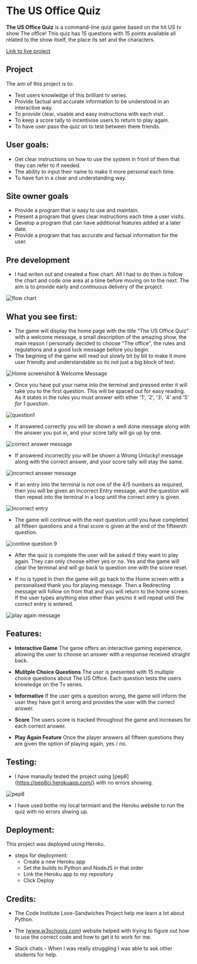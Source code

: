 # **The US Office Quiz**

**The US Office Quiz** is a command-line quiz game based on the hit US tv show The office! This quiz has 15 questions with 15 points available all related to the show itself, the place its set and the characters.

[Link to live project](https://the-us-office-quiz-bd87dc50aa4a.herokuapp.com/)

## Project

The aim of this project is to:

- Test users knowledge of this brilliant tv series.
- Provide factual and accurate information to be understood in an interactive way. 
- To provide clear, visable and easy instructions with each visit.
- To keep a score tally to incentivise users to return to play again.
- To have user pass the quiz on to test between there friends.

## User goals:

- Get clear instructions on how to use the system in front of them that they can refer to if needed.
- The ability to input their name to make it more personal each time.
- To have fun in a clear and understanding way.

## Site owner goals

- Provide a program that is easy to use and maintain.
- Present a program that gives clear instructions each time a user visits.
- Develop a program that can have additional features added at a later date.
- Provide a program that has accurate and factual information for the user.

## Pre development

- I had writen out and created a flow chart. All I had to do then is follow the chart and code one area at a time before moving on to the next. The aim is to provide early and continuous delivery of the project.

![flow chart](assets/flow_chart.png.jpeg)


## What you see first:

- The game will display the home page with the title "The US Office Quiz" with a welcome message, a small description of the amazing show,
the main reason I personally decided to choose "The office", the rules and regulations and a good luck message before you begin.
- The begining of the game will read out slowly bit by bit to make it more user friendly and understandable so its not just a big block of text.

![Home screenshot & Welcome Message](assets/home_page.png)

- Once you have put your name into the terminal and pressed enter it will take you to the first question. This will be spaced out for easy reading. As it states in the rules you must answer with ether '1', '2', '3', '4' and '5' *for 1 question*.

![question1](assets/question_1.png)

- If answered correctly you will be shown a well done message along with the answer you put in, and your score tally will go up by one.

![correct answer message](assets/correct_answer.png)

- If answered incorrectly you will be shown a Wrong Unlucky! message along with the correct answer, and your score tally will stay the same.

![incorrect answer message](assets/incorrect_answer.png)

- If an entry into the terminal is not one of the 4/5 numbers as required, then you will be given an Incorrect Entry message, and the question will then repeat into the terminal in a loop until the correct entry is given.

![Incorrect entry](assets/incorrect_entry.png)

-  The game will continue with the next question until you have completed all fifteen questions and a final score is given at the end of the fifteenth question.

![contine question 9](assets/question_9.png)

- After the quiz is complete the user will be asked if they want to play again. They can only choose either yes or no. Yes and the game will clear the terminal and will go back to question one with the score reset. 

- If no is typed in then the game will go back to the Home screen with a personalised thank you for playing message. Then a Redirecting message will follow on from that and you will return to the home screen. If the user types anything else other than yes/no it will repeat until the correct entry is entered.

![play again message](assets/play_again.png)

## Features:

- **Interactive Game** The game offers an interactive gaming experience, allowing the user to choose an answer with a response received straight back. 

- **Mulitple Choice Questions** The user is presented with 15 multiple choice questions about The US Office. Each question tests the users knowledge on the Tv series. 

- **Informative** If the user gets a question wrong, the game will inform the user they have got it wrong and provides the user with the correct answer. 

- **Score** The users score is tracked throughout the game and increases for each correct answer. 

- **Play Again Feature** Once the player answers all fifteen questions they are given the option of playing again, yes / no.

## Testing:

- I have manaully tested the project using [pep8]{https://pep8ci.herokuapp.com/} with no errors showing. 

![pep8](assets/pep8.png)

- I have used bothe my local termianl and the Heroku website to run the quiz with no errors shwing up.

## Deployment:

This project was deployed using Heroku. 
- steps for deployment:
    - Create a new Heroku app
    - Set the builds to Python and NodeJS in that order
    - Link the Heroku app to my repository
    - Click Deploy

## Credits:

- The Code Institute Love-Sandwiches Project help me learn a lot about Python. 

- The (www.w3schools.com) website helped with trying to figure out how to use the correct code and how to get it to work for me. 

- Slack chats - When I was really struggling I was able to ask other students for help. 
